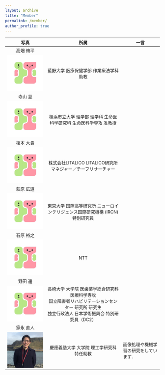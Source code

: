 ```yaml
---
layout: archive
title: "Member"
permalink: /member/
author_profile: true
---
```


| 写真 | 所属 | 一言 |
| :----: | :----: | ---- |
|高畑 脩平|||
| <img src="../images/logo.jpg" title="Shuhei Takahata" width="300"> | 藍野大学 医療保健学部 作業療法学科 助教 |  |
|寺山 慧|||
| <img src="../images/logo.jpg" title="Kei Terayama" width="300"> | 横浜市立大学 理学部 理学科 生命医科学研究科 生命医科学専攻 准教授 |  |
|榎本 大貴|||
| <img src="../images/logo.jpg" title="Daiki Enomoto" width="300"> | 株式会社LITALICO LITALICO研究所 マネジャー／チーフリサーチャー |  |
|萩原 広道|||
| <img src="../images/logo.jpg" title="Hiromishi Hagihara" width="300"> | 東京大学 国際高等研究所 ニューロインテリジェンス国際研究機構 (IRCN) 特別研究員 |  |
|石原 裕之|||
| <img src="../images/logo.jpg" title="Hiroyuki Ishihara" width="300"> | NTT |  |
|野田 遥|||
| <img src="../images/logo.jpg" title="Haruka Noda" width="300"> | 長崎大学 大学院 医歯薬学総合研究科 医療科学専攻<br>国立障害者リハビリテーションセンター 研究所 研究生<br>独立行政法人 日本学術振興会 特別研究員（DC2） |  |
|家永 直人|||
| <img src="../images/naotoienaga_icon.jpg" title="Naoto Ienaga" width="300"> | 慶應義塾大学 大学院 理工学研究科 特任助教 | 画像処理や機械学習の研究をしています． |
